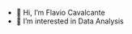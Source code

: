 - 👋 Hi, I’m Flavio Cavalcante
- 👀 I’m interested in Data Analysis


<!---
Flaviofrc97/Flaviofrc97 is a ✨ special ✨ repository because its `README.md` (this file) appears on your GitHub profile.
You can click the Preview link to take a look at your changes.
--->
